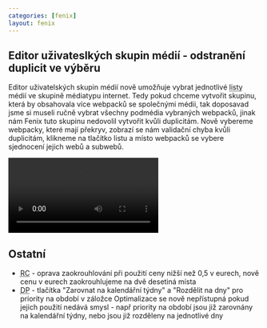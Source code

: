 ```yaml
---
categories: [fenix]
layout: fenix
---
```

## Editor uživateslkých skupin médií - odstranění duplicit ve výběru
Editor uživatelských skupin médií nově umožňuje vybrat jednotlivé <abbr title="Listy jsou nejnižší potomci ve stromě, v našem případě se jedná o jednotlivé subweby, případně weby které nemají subweby">listy</abbr> médií ve skupině médiatypu internet. Tedy pokud chceme vytvořit skupinu, která by obsahovala více webpacků se společnými médii, tak doposavad jsme si museli ručně vybrat všechny podmédia vybraných webpacků, jinak nám Fenix tuto skupinu nedovolil vytvořit kvůli duplicitám. Nově vybereme webpacky, které mají překryv, zobrazí se nám validační chyba kvůli duplicitám, klikneme na tlačítko listu a  místo webpacků se vybere sjednocení jejich webů a subwebů.

<video src="{{site.url}}/data/Webpack_listy.mp4" type="video/mp4" controls>Valetins</video>

## Ostatní
<ul>
	<li><abbr title="Reachové křivky">RC</abbr> - oprava zaokrouhlování při použití ceny nižší než 0,5 v eurech, nově cenu v eurech zaokrouhlujeme na dvě desetiná místa</li>
	<li><abbr title="Detailní plán">DP</abbr> - tlačítka "Zarovnat na kalendářní týdny" a "Rozdělit na dny" pro priority na období v záložce Optimalizace se nově nepřístupná pokud jejich použití nedává smysl - např priority na období jsou již zarovnány na kalendářní týdny, nebo jsou již rozděleny na jednotlivé dny</li>
</ul>